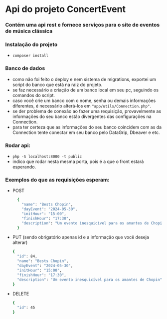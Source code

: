 # Api do projeto ConcertEvent
### Contém uma api rest e fornece serviços para o site de eventos de música clássica

### Instalação do projeto
  - ```composer install```


### Banco de dados
  - como não foi feito o deploy e nem sistema de migrations, exportei um script do banco que está na raiz do projeto.
  - se faz necessário a criação de um banco local em seu pc, seguindo os comandos do script.
  - caso você crie um banco com o nome, senha ou demais informações diferentes, é necessário alterá-los em ```"app/utils/Connection.php"```.
  - se der problema de conexão ao fazer uma requisição, provavelmente as informações do seu banco estão divergentes das configurações na Connection.
  - para ter certeza que as informações do seu banco coincidem com as da Connection tente conectar em seu banco pelo DataGrip, Dbeaver e etc.


### Rodar api:
  - ```php -S localhost:8000 -t public```
  - indico que rodar nesta mesma porta, pois é a que o front estará esperando.


### Exemplos do que as requisições esperam:
  - POST
    ```bash
      {
        "name": "Bests Chopin",
        "dayEvent": "2024-05-30",
        "initHour": "15:00",
        "finishHour": "17:30",
        "description": "Um evento inesquicível para os amantes de Chopin"
      }
    ```

  - PUT (sendo obrigatório apenas id e a informação que você deseja alterar)
    ```bash
    {
      "id": 84,
      "name": "Bests Chopin",
      "dayEvent": "2024-05-30",
      "initHour": "15:00",
      "finishHour": "17:30",
      "description": "Um evento inesquicível para os amantes de Chopin"
    }
    ```

  - DELETE
    ```bash
    {
      "id": 45
    }
  
